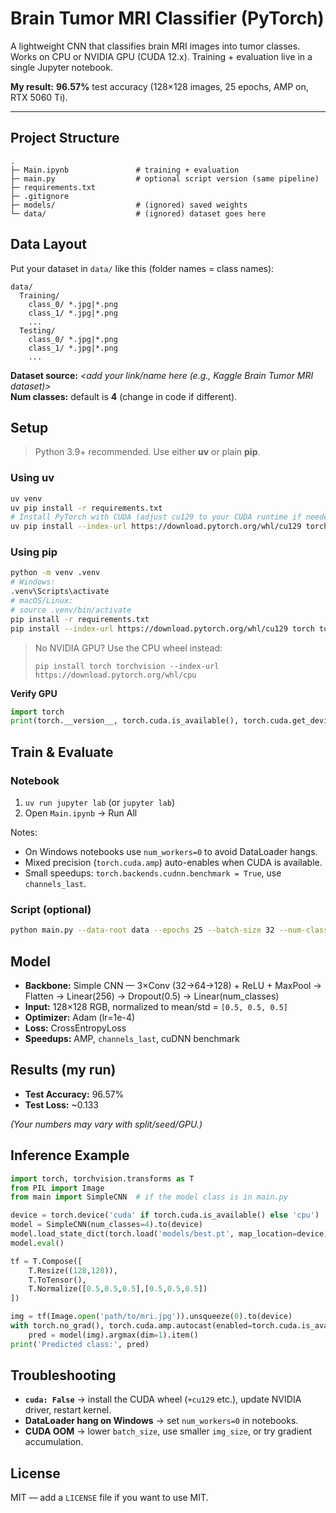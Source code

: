 # Brain Tumor MRI Classifier (PyTorch)

A lightweight CNN that classifies brain MRI images into tumor classes.  
Works on CPU or NVIDIA GPU (CUDA 12.x). Training + evaluation live in a single Jupyter notebook.

**My result:** **96.57%** test accuracy (128×128 images, 25 epochs, AMP on, RTX 5060 Ti).

---

## Project Structure
```
.
├─ Main.ipynb               # training + evaluation
├─ main.py                  # optional script version (same pipeline)
├─ requirements.txt
├─ .gitignore
├─ models/                  # (ignored) saved weights
└─ data/                    # (ignored) dataset goes here
```

## Data Layout
Put your dataset in `data/` like this (folder names = class names):
```
data/
  Training/
    class_0/ *.jpg|*.png
    class_1/ *.jpg|*.png
    ...
  Testing/
    class_0/ *.jpg|*.png
    class_1/ *.jpg|*.png
    ...
```
**Dataset source:** _<add your link/name here (e.g., Kaggle Brain Tumor MRI dataset)>_  
**Num classes:** default is **4** (change in code if different).

## Setup

> Python 3.9+ recommended. Use either **uv** or plain **pip**.

### Using uv
```bash
uv venv
uv pip install -r requirements.txt
# Install PyTorch with CUDA (adjust cu129 to your CUDA runtime if needed)
uv pip install --index-url https://download.pytorch.org/whl/cu129 torch torchvision
```

### Using pip
```bash
python -m venv .venv
# Windows:
.venv\Scripts\activate
# macOS/Linux:
# source .venv/bin/activate
pip install -r requirements.txt
pip install --index-url https://download.pytorch.org/whl/cu129 torch torchvision
```

> No NVIDIA GPU? Use the CPU wheel instead:
> ```
> pip install torch torchvision --index-url https://download.pytorch.org/whl/cpu
> ```

**Verify GPU**
```python
import torch
print(torch.__version__, torch.cuda.is_available(), torch.cuda.get_device_name(0))
```

## Train & Evaluate

### Notebook
1. `uv run jupyter lab` (or `jupyter lab`)
2. Open `Main.ipynb` → Run All

Notes:
- On Windows notebooks use `num_workers=0` to avoid DataLoader hangs.
- Mixed precision (`torch.cuda.amp`) auto-enables when CUDA is available.
- Small speedups: `torch.backends.cudnn.benchmark = True`, use `channels_last`.

### Script (optional)
```bash
python main.py --data-root data --epochs 25 --batch-size 32 --num-classes 4
```

## Model
- **Backbone:** Simple CNN — 3×Conv (32→64→128) + ReLU + MaxPool → Flatten → Linear(256) → Dropout(0.5) → Linear(num_classes)
- **Input:** 128×128 RGB, normalized to mean/std = `[0.5, 0.5, 0.5]`
- **Optimizer:** Adam (lr=1e-4)
- **Loss:** CrossEntropyLoss
- **Speedups:** AMP, `channels_last`, cuDNN benchmark

## Results (my run)
- **Test Accuracy:** 96.57%
- **Test Loss:** ~0.133

_(Your numbers may vary with split/seed/GPU.)_

## Inference Example
```python
import torch, torchvision.transforms as T
from PIL import Image
from main import SimpleCNN  # if the model class is in main.py

device = torch.device('cuda' if torch.cuda.is_available() else 'cpu')
model = SimpleCNN(num_classes=4).to(device)
model.load_state_dict(torch.load('models/best.pt', map_location=device))
model.eval()

tf = T.Compose([
    T.Resize((128,128)),
    T.ToTensor(),
    T.Normalize([0.5,0.5,0.5],[0.5,0.5,0.5])
])

img = tf(Image.open('path/to/mri.jpg')).unsqueeze(0).to(device)
with torch.no_grad(), torch.cuda.amp.autocast(enabled=torch.cuda.is_available()):
    pred = model(img).argmax(dim=1).item()
print('Predicted class:', pred)
```

## Troubleshooting
- **`cuda: False`** → install the CUDA wheel (`+cu129` etc.), update NVIDIA driver, restart kernel.
- **DataLoader hang on Windows** → set `num_workers=0` in notebooks.
- **CUDA OOM** → lower `batch_size`, use smaller `img_size`, or try gradient accumulation.

## License
MIT — add a `LICENSE` file if you want to use MIT.
